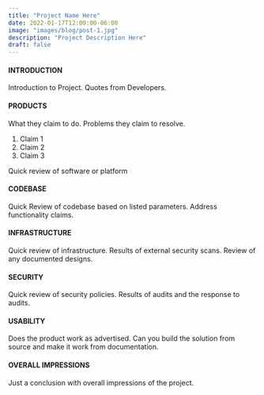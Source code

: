 ```yaml
---
title: "Project Name Here"
date: 2022-01-17T12:00:00-06:00
image: "images/blog/post-1.jpg"
description: "Project Description Here"
draft: false
---
```





#### INTRODUCTION

Introduction to Project. Quotes from Developers.

#### PRODUCTS

What they claim to do. Problems they claim to resolve.

1. Claim 1
2. Claim 2
3. Claim 3

Quick review of software or platform

#### CODEBASE

Quick Review of codebase based on listed parameters. Address functionality claims.

#### INFRASTRUCTURE

Quick review of infrastructure. Results of external security scans. Review of any documented designs.

#### SECURITY

Quick review of security policies. Results of audits and the response to audits.

#### USABILITY

Does the product work as advertised. Can you build the solution from source and make it work from documentation.

#### OVERALL IMPRESSIONS

Just a conclusion with overall impressions of the project.
